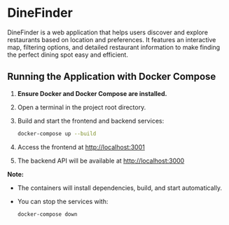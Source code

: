 # DineFinder

DineFinder is a web application that helps users discover and explore restaurants based on location and preferences. It features an interactive map, filtering options, and detailed restaurant information to make finding the perfect dining spot easy and efficient.

## Running the Application with Docker Compose

1. **Ensure Docker and Docker Compose are installed.**
2. Open a terminal in the project root directory.
3. Build and start the frontend and backend services:

   ```bash
   docker-compose up --build
   ```

4. Access the frontend at [http://localhost:3001](http://localhost:3001)
5. The backend API will be available at [http://localhost:3000](http://localhost:3000)

**Note:**
- The containers will install dependencies, build, and start automatically.
- You can stop the services with:

   ```bash
   docker-compose down
   ```

